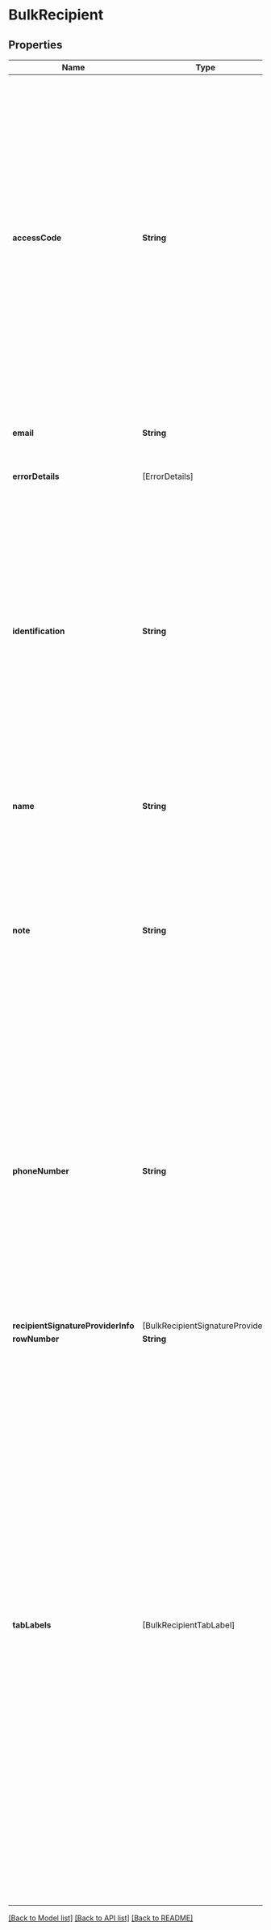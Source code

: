 # BulkRecipient

## Properties
Name | Type | Description | Notes
------------ | ------------- | ------------- | -------------
**accessCode** | **String** | If a value is provided, the recipient must enter the value as the access code to view and sign the envelope.   Maximum Length: 50 characters and it must conform to the account&#39;s access code format setting.  If blank, but the signer &#x60;accessCode&#x60; property is set in the envelope, then that value is used.  If blank and the signer &#x60;accessCode&#x60; property is not set, then the access code is not required. | [optional] 
**email** | **String** | Specifies the recipient&#39;s email address.   Maximum length: 100 characters. | [optional] 
**errorDetails** | [ErrorDetails] | Array or errors. | [optional] 
**identification** | **String** | Specifies the authentication check used for the signer. If blank then no authentication check is required for the signer. Only one value can be used in this field.  The acceptable values are:  * KBA: Enables the normal ID check authentication set up for your account. * Phone: Enables phone authentication. * SMS: Enables SMS authentication. | [optional] 
**name** | **String** | Specifies the recipient&#39;s name.   Maximum length: 50 characters. | [optional] 
**note** | **String** | A note sent to the recipient in the signing email. This note is unique to this recipient. In the user interface, it appears near the upper left corner of the document on the signing screen.  Maximum Length: 1000 characters.  | [optional] 
**phoneNumber** | **String** | This is only used if the Identification field value is Phone or SMS. The value for this field can be a valid telephone number or, if Phone, usersupplied (SMS authentication cannot use a user supplied number). Parenthesis and dashes can be used in the telephone number.  If &#x60;usersupplied&#x60; is used, the signer supplies his or her own telephone number. | [optional] 
**recipientSignatureProviderInfo** | [BulkRecipientSignatureProvider] |  | [optional] 
**rowNumber** | **String** |  | [optional] 
**tabLabels** | [BulkRecipientTabLabel] | Specifies values used to populate recipient tabs with information. This allows each bulk recipient signer to have different values for their associated tabs. Any number of &#x60;tabLabel&#x60; columns can be added to the bulk recipient file.  The information used in the bulk recipient file header must be the same as the &#x60;tabLabel&#x60; for the tab.  The values entered in this column are automatically inserted into the corresponding tab for the recipient in the same row.  Note that this option cannot be used for tabs that do not have data or that are automatically populated data such as Signature, Full Name, Email Address, Company, Title, and Date Signed tabs. | [optional] 

[[Back to Model list]](../README.md#documentation-for-models) [[Back to API list]](../README.md#documentation-for-api-endpoints) [[Back to README]](../README.md)


